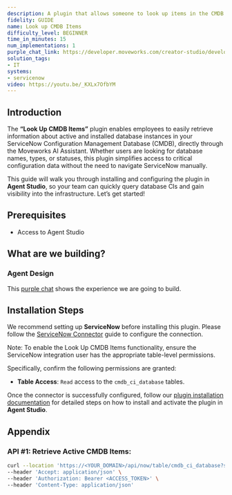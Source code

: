 ```yaml
---
description: A plugin that allows someone to look up items in the CMDB.
fidelity: GUIDE
name: Look up CMDB Items
difficulty_level: BEGINNER
time_in_minutes: 15
num_implementations: 1
purple_chat_link: https://developer.moveworks.com/creator-studio/developer-tools/purple-chat/?conversation=%7B%22startTimestamp%22%3A%2211%3A43+AM%22%2C%22messages%22%3A%5B%7B%22role%22%3A%22user%22%2C%22parts%22%3A%5B%7B%22richText%22%3A%22%3Cp%3EWhat+active+databases+are+in+our+CMDB%3F%3Cbr%3E%3C%2Fp%3E%22%7D%5D%7D%2C%7B%22role%22%3A%22assistant%22%2C%22parts%22%3A%5B%7B%22reasoningSteps%22%3A%5B%7B%22status%22%3A%22success%22%2C%22richText%22%3A%22%3Cp%3E%E2%8F%B3+Calling+Plugin+%3Cb%3ELookup+SQL+Database%3C%2Fb%3E%3Cbr%3E-+active%3Dtrue%3Cbr%3E-+type+contains+Database%3Cbr%3E%3C%2Fp%3E%22%7D%5D%7D%2C%7B%22richText%22%3A%22%3Cp%3EHere+are+the+active+databases+I+found+in+our+CMDB%3Cbr%3E%3C%2Fp%3E%22%7D%2C%7B%22richText%22%3A%22%3Cb%3EDatabase+Instance+1%3C%2Fb%3E%3Cbr%3EType%3A+Database+Instance%3Cbr%3EStatus%3A+Active%22%7D%2C%7B%22richText%22%3A%22%3Cb%3EDatabase+Instance+2%3C%2Fb%3E%3Cbr%3EType%3A+Database+Instance%3Cbr%3EStatus%3A+Active%22%7D%5D%7D%5D%7D
solution_tags:
- IT
systems:
- servicenow
video: https://youtu.be/_KXLx7OfbYM
---
```


## **Introduction**

The **“Look Up CMDB Items”** plugin enables employees to easily retrieve information about active and installed database instances in your ServiceNow Configuration Management Database (CMDB), directly through the Moveworks AI Assistant. Whether users are looking for database names, types, or statuses, this plugin simplifies access to critical configuration data without the need to navigate ServiceNow manually.

This guide will walk you through installing and configuring the plugin in **Agent Studio**, so your team can quickly query database CIs and gain visibility into the infrastructure. Let’s get started!

## **Prerequisites**

- Access to Agent Studio

## **What are we building?**

### **Agent Design**

This [purple chat](https://developer.moveworks.com/creator-studio/developer-tools/purple-chat?conversation=%7B%22startTimestamp%22%3A%2211%3A43+AM%22%2C%22messages%22%3A%5B%7B%22role%22%3A%22user%22%2C%22parts%22%3A%5B%7B%22richText%22%3A%22%3Cp%3EWhat+active+databases+are+in+our+CMDB%3F%3Cbr%3E%3C%2Fp%3E%22%7D%5D%7D%2C%7B%22role%22%3A%22assistant%22%2C%22parts%22%3A%5B%7B%22reasoningSteps%22%3A%5B%7B%22status%22%3A%22success%22%2C%22richText%22%3A%22%3Cp%3E%E2%8F%B3+Calling+Plugin+%3Cb%3ELookup+SQL+Database%3C%2Fb%3E%3Cbr%3E-+active%3Dtrue%3Cbr%3E-+type+contains+Database%3Cbr%3E%3C%2Fp%3E%22%7D%5D%7D%2C%7B%22richText%22%3A%22%3Cp%3EHere+are+the+active+databases+I+found+in+our+CMDB%3Cbr%3E%3C%2Fp%3E%22%7D%2C%7B%22richText%22%3A%22%3Cb%3EDatabase+Instance+1%3C%2Fb%3E%3Cbr%3EType%3A+Database+Instance%3Cbr%3EStatus%3A+Active%22%7D%2C%7B%22richText%22%3A%22%3Cb%3EDatabase+Instance+2%3C%2Fb%3E%3Cbr%3EType%3A+Database+Instance%3Cbr%3EStatus%3A+Active%22%7D%5D%7D%5D%7D) shows the experience we are going to build.

## **Installation Steps**

We recommend setting up **ServiceNow** before installing this plugin. Please follow the [ServiceNow Connector](https://developer.moveworks.com/marketplace/package/?id=servicenow&hist=home%2Cbrws#how-to-implement) guide to configure the connection.

Note: To enable the Look Up CMDB Items functionality, ensure the ServiceNow integration user has the appropriate table-level permissions.

Specifically, confirm the following permissions are granted:

- **Table Access**: `Read` access to the `cmdb_ci_database` tables.

Once the connector is successfully configured, follow our [plugin installation documentation](https://help.moveworks.com/docs/ai-agent-marketplace-installation) for detailed steps on how to install and activate the plugin in **Agent Studio**.

## **Appendix**

### **API #1: Retrieve Active CMDB Items:**

```bash
curl --location 'https://<YOUR_DOMAIN>/api/now/table/cmdb_ci_database?sysparm_query=install_status=1' \
--header 'Accept: application/json' \
--header 'Authorization: Bearer <ACCESS_TOKEN>' \
--header 'Content-Type: application/json'
```
